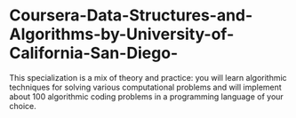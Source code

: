# Coursera-Data-Structures-and-Algorithms-by-University-of-California-San-Diego-
This specialization is a mix of theory and practice: you will learn algorithmic techniques for solving various computational problems and will implement about 100 algorithmic coding problems in a programming language of your choice.
